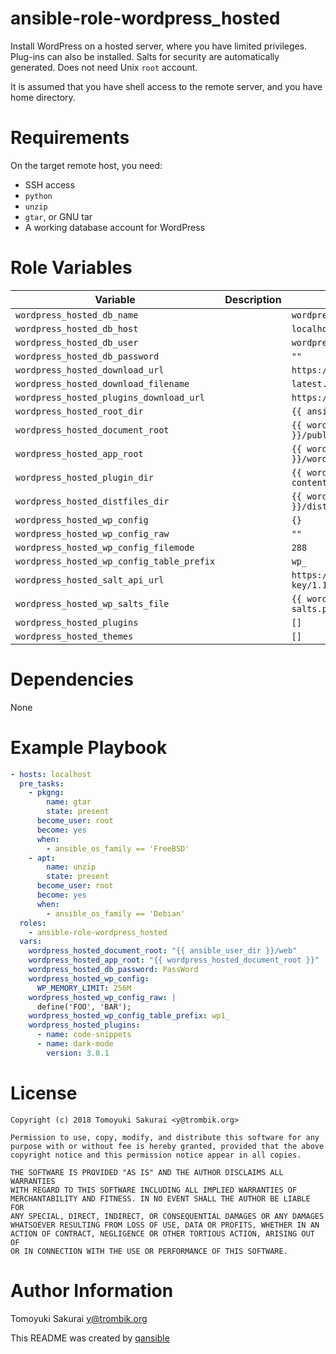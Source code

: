 # ansible-role-wordpress_hosted

Install WordPress on a hosted server, where you have limited privileges.
Plug-ins can also be installed. Salts for security are automatically
generated. Does not need Unix `root` account.

It is assumed that you have shell access to the remote server, and you have
home directory.

# Requirements

On the target remote host, you need:

* SSH access
* `python`
* `unzip`
* `gtar`, or GNU tar
* A working database account for WordPress

# Role Variables

| Variable | Description | Default |
|----------|-------------|---------|
| `wordpress_hosted_db_name` | | `wordpress` |
| `wordpress_hosted_db_host` | | `localhost:3306` |
| `wordpress_hosted_db_user` | | `wordpress` |
| `wordpress_hosted_db_password` | | `""` |
| `wordpress_hosted_download_url` | | `https://wordpress.org/` |
| `wordpress_hosted_download_filename` | | `latest.tar.gz` |
| `wordpress_hosted_plugins_download_url` | | `https://downloads.wordpress.org/plugin/` |
| `wordpress_hosted_root_dir` | | `{{ ansible_user_dir }}` |
| `wordpress_hosted_document_root` | | `{{ wordpress_hosted_root_dir }}/public_html` |
| `wordpress_hosted_app_root` | | `{{ wordpress_hosted_document_root }}/wordpress` |
| `wordpress_hosted_plugin_dir` | | `{{ wordpress_hosted_app_root }}/wp-content/plugins` |
| `wordpress_hosted_distfiles_dir` | | `{{ wordpress_hosted_root_dir }}/distfiles` |
| `wordpress_hosted_wp_config` | | `{}` |
| `wordpress_hosted_wp_config_raw` | | `""` |
| `wordpress_hosted_wp_config_filemode` | | `288` |
| `wordpress_hosted_wp_config_table_prefix` | | `wp_` |
| `wordpress_hosted_salt_api_url` | | `https://api.wordpress.org/secret-key/1.1/salt/` |
| `wordpress_hosted_wp_salts_file` | | `{{ wordpress_hosted_app_root }}/wp-salts.php` |
| `wordpress_hosted_plugins` | | `[]` |
| `wordpress_hosted_themes` | | `[]` |

# Dependencies

None

# Example Playbook

```yaml
- hosts: localhost
  pre_tasks:
    - pkgng:
        name: gtar
        state: present
      become_user: root
      become: yes
      when:
        - ansible_os_family == 'FreeBSD'
    - apt:
        name: unzip
        state: present
      become_user: root
      become: yes
      when:
        - ansible_os_family == 'Debian'
  roles:
    - ansible-role-wordpress_hosted
  vars:
    wordpress_hosted_document_root: "{{ ansible_user_dir }}/web"
    wordpress_hosted_app_root: "{{ wordpress_hosted_document_root }}"
    wordpress_hosted_db_password: PassWord
    wordpress_hosted_wp_config:
      WP_MEMORY_LIMIT: 256M
    wordpress_hosted_wp_config_raw: |
      define('FOO', 'BAR');
    wordpress_hosted_wp_config_table_prefix: wp1_
    wordpress_hosted_plugins:
      - name: code-snippets
      - name: dark-mode
        version: 3.0.1
```

# License

```
Copyright (c) 2018 Tomoyuki Sakurai <y@trombik.org>

Permission to use, copy, modify, and distribute this software for any
purpose with or without fee is hereby granted, provided that the above
copyright notice and this permission notice appear in all copies.

THE SOFTWARE IS PROVIDED "AS IS" AND THE AUTHOR DISCLAIMS ALL WARRANTIES
WITH REGARD TO THIS SOFTWARE INCLUDING ALL IMPLIED WARRANTIES OF
MERCHANTABILITY AND FITNESS. IN NO EVENT SHALL THE AUTHOR BE LIABLE FOR
ANY SPECIAL, DIRECT, INDIRECT, OR CONSEQUENTIAL DAMAGES OR ANY DAMAGES
WHATSOEVER RESULTING FROM LOSS OF USE, DATA OR PROFITS, WHETHER IN AN
ACTION OF CONTRACT, NEGLIGENCE OR OTHER TORTIOUS ACTION, ARISING OUT OF
OR IN CONNECTION WITH THE USE OR PERFORMANCE OF THIS SOFTWARE.
```

# Author Information

Tomoyuki Sakurai <y@trombik.org>

This README was created by [qansible](https://github.com/trombik/qansible)
